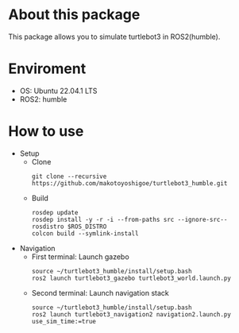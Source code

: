 # About this package
This package allows you to simulate turtlebot3 in ROS2(humble).

# Enviroment
- OS: Ubuntu 22.04.1 LTS
- ROS2: humble

# How to use
- Setup
    - Clone
        ```
        git clone --recursive https://github.com/makotoyoshigoe/turtlebot3_humble.git
        ```
    - Build
        ```
        rosdep update
        rosdep install -y -r -i --from-paths src --ignore-src--rosdistro $ROS_DISTRO
        colcon build --symlink-install
        ```
- Navigation
    - First terminal: Launch gazebo
        ```
        source ~/turtlebot3_humble/install/setup.bash
        ros2 launch turtlebot3_gazebo turtlebot3_world.launch.py 
        ```
    - Second terminal: Launch navigation stack
        ```
        source ~/turtlebot3_humble/install/setup.bash
        ros2 launch turtlebot3_navigation2 navigation2.launch.py use_sim_time:=true
        ```
